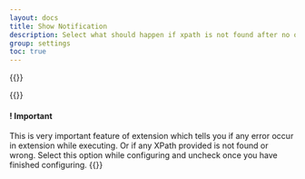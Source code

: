 ```yaml
---
layout: docs
title: Show Notification
description: Select what should happen if xpath is not found after no of retry.
group: settings
toc: true
---
```


{{<img settings-show-notifications.png>}}

{{<callout warning>}}
#### ! Important
This is very important feature of extension which tells you if any error occur in extension while executing. Or if any XPath provided is not found or wrong. Select this option while configuring and uncheck once you have finished configuring.
{{</callout>}}